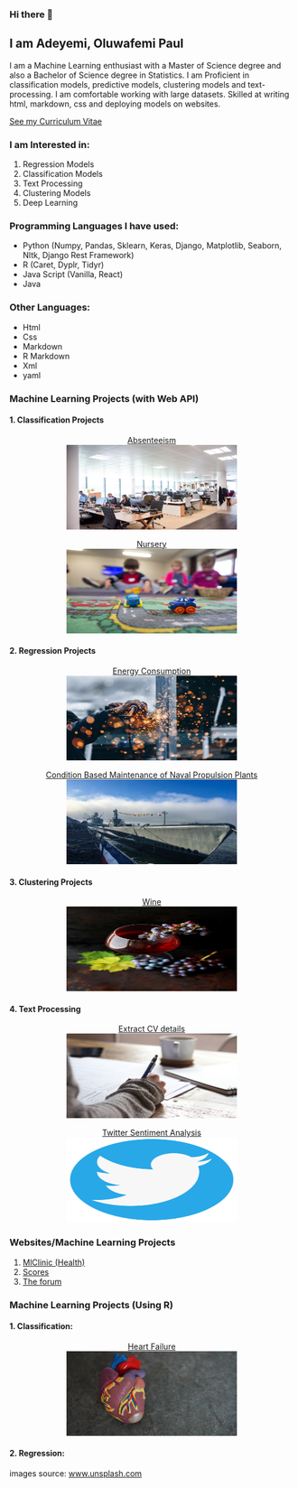### Hi there 👋

<!--
**Olupaula/Olupaula** is a ✨ _special_ ✨ repository because its `README.md` (this file) appears on your GitHub profile.

Here are some ideas to get you started:

- 🔭 I’m currently working on ...
- 🌱 I’m currently learning ...
- 👯 I’m looking to collaborate on ...
- 🤔 I’m looking for help with ...
- 💬 Ask me about ...
- 📫 How to reach me: ...
- 😄 Pronouns: ...
- ⚡ Fun fact: ...
-->

## I am Adeyemi, Oluwafemi Paul 
<p>
 I am a Machine Learning enthusiast with a Master of Science degree and also a Bachelor of Science degree in Statistics. I am Proficient in classification models, predictive models, clustering models and text-processing. I am comfortable working with large datasets. 
Skilled at writing html, markdown, css and deploying 
models on websites.</p>

[See my Curriculum Vitae](https://github.com/Olupaula/Olupaula/blob/main/O.P.%20Adeyemi%20_cv_web_ml.pdf)

### I am Interested in:
<p>
<ol>
<li>Regression Models</li>
<li>Classification Models</li>
<li>Text Processing</li>
<li>Clustering Models</li>
<li>Deep Learning</li>
</ol>
</p>



### Programming Languages I have used: 
- Python (Numpy, Pandas, Sklearn, Keras, Django, Matplotlib, Seaborn, Nltk, Django Rest Framework)
- R (Caret, Dyplr, Tidyr)
- Java Script (Vanilla, React)
- Java

### Other Languages:
- Html
- Css
- Markdown
- R Markdown
- Xml
- yaml

### Machine Learning Projects (with Web API)
#### 1. Classification Projects
  
  
<p align="center">
  <a href="https://github.com/Olupaula/absenteeism">Absenteeism</a>
  <br/>
    <a href="https://github.com/Olupaula/absenteeism">
     <img src="https://github.com/Olupaula/absenteeism/blob/main/images/arlington-research-kN_kViDchA0-unsplash.jpg" height="150px" width="60%" />
    </a>
</p>

<p align="center">
   <a href="https://github.com/Olupaula/nursery">Nursery</a>
  <br/>
   <a href="https://github.com/Olupaula/nursery">
     <img src="https://github.com/Olupaula/absenteeism/blob/main/images/bbc-creative-1w20Cysy1cg-unsplash.jpg" height="150px" width="60%" />
   </a>
</p>

#### 2. Regression Projects
 
<p align="center">
   <a href="https://github.com/Olupaula/energy_consumption">Energy Consumption</a>
  <br/>
   <a href="https://github.com/Olupaula/energy_consumption">
     <img src="https://github.com/Olupaula/energy_consumption/blob/main/energy_consumption_images/christopher-burns-8KfCR12oeUM-unsplash.jpg" height="150px" width="60%" />
   </a>
</p>
 
 <p align="center">
   <a href="https://github.com/Olupaula/condition_based_maintenance">Condition Based Maintenance of Naval Propulsion Plants</a>
  <br/>
   <a href="https://github.com/Olupaula/condition_based_maintenance">
     <img src="https://github.com/Olupaula/condition_based_maintenance/blob/main/cbm_images/thomas-haas-Rs5FCVANby0-unsplash.jpg" height="150px" width="60%" />
   </a>
</p>

#### 3. Clustering Projects

<p align="center">
   <a href="https://github.com/Olupaula/wine">Wine</a>
  <br/>
   <a href="https://github.com/Olupaula/wine">
     <img src="https://github.com/Olupaula/wine/blob/main/images/roberta-sorge-IywM7AQTZcM-unsplash.jpg" height="150px" width="60%" />
   </a>
</p>

#### 4. Text Processing

<p align="center">
   <a href="https://github.com/Olupaula/extract_cv_details">Extract CV details</a>
  <br/>
   <a href="https://github.com/Olupaula/extract_cv_details">
     <img src="https://github.com/Olupaula/extract_cv_details/blob/main/Images/unseen-studio-s9CC2SKySJM-unsplash.jpg" height="150px" width="60%" />
   </a>
</p>

<p align="center">
   <a href="https://github.com/Olupaula/twitter_sentiment_analysis/blob/main/images/pngtree-twitter-social-media-round-icon-png-image_6315985.png">Twitter Sentiment Analysis</a>
  <br/>
   <a href="https://github.com/Olupaula/twitter_sentiment_analysis">
     <img src="https://github.com/Olupaula/twitter_sentiment_analysis/blob/main/images/pngtree-twitter-social-media-round-icon-png-image_6315985.png"
height="150px" width="60%" />
   </a>
</p>

### Websites/Machine Learning Projects
1. [MlClinic (Health)](https://github.com/Olupaula/mlclinic)
2. [Scores](https://github.com/Olupaula/scores
)
3. [The forum](https://github.com/Olupaula/the_forum)

### Machine Learning Projects (Using R)
#### 1. Classification: 
<p align="center">
   <a href="https://github.com/Olupaula/heart_failure">Heart Failure</a>
  <br/>
   <a href="https://github.com/Olupaula/heart_failure">
     <img src="https://github.com/Olupaula/heart_failure/blob/main/heart_failure_images/robina-weermeijer-qIK_fc-4fmw-unsplash.jpg" height="150px" width="60%" />
   </a>
</p>

#### 2. Regression:
 
images source: www.unsplash.com

